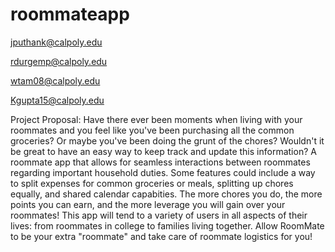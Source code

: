 # roommateapp

jputhank@calpoly.edu

rdurgemp@calpoly.edu

wtam08@calpoly.edu

Kgupta15@calpoly.edu

Project Proposal: Have there ever been moments when living with your roommates and you feel like you've been purchasing all the common groceries?
Or maybe you've been doing the grunt of the chores? Wouldn't it be great to have an easy way to keep track and update this information? 
A roommate app that allows for seamless interactions between roommates regarding important household duties.
Some features could include a way to split expenses for common groceries or meals, splitting up chores equally, and shared calendar capabities. 
The more chores you do, the more points you can earn, and the more leverage you will gain over your roommates!
This app will tend to a variety of users in all aspects of their lives: from roommates in college to families living together. 
Allow RoomMate to be your extra "roommate" and take care of roommate logistics for you!
